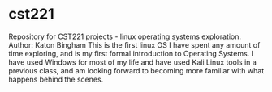 # cst221
Repository for CST221 projects - linux operating systems exploration. Author: Katon Bingham This is the first linux OS I have spent any amount of time exploring, and is my first formal introduction to Operating Systems. I have used Windows for most of my life and have used Kali Linux tools in a previous class, and am looking forward to becoming more familiar with what happens behind the scenes.
